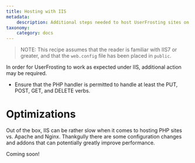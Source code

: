 ```yaml
---
title: Hosting with IIS
metadata:
    description: Additional steps needed to host UserFrosting sites on IIS.
taxonomy:
    category: docs
---
```


>NOTE: This recipe assumes that the reader is familiar with IIS7 or greater, and that the `web.config` file has been placed in `public`.

In order for UserFrosting to work as expected under IIS, additional action may be required.

* Ensure that the PHP handler is permitted to handle at least the PUT, POST, GET, and DELETE verbs.

# Optimizations
Out of the box, IIS can be rather slow when it comes to hosting PHP sites vs. Apache and Nginx. Thankgully there are some configuration changes and addons that can potentially greatly improve performance.

Coming soon!